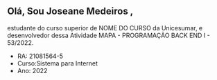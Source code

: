 ﻿## Olá, Sou Joseane Medeiros , 
estudante do curso superior de NOME DO CURSO da Unicesumar, e desenvolvedor dessa Atividade MAPA - PROGRAMAÇÃO BACK END I - 53/2022.
 
 - RA: 21081564-5
 - Curso:Sistema para Internet 
 - Ano: 2022
